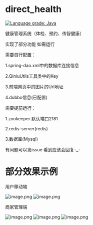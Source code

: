 # direct_health

[![Language grade: Java](https://img.shields.io/lgtm/grade/java/g/redis/jedis.svg?logo=lgtm&logoWidth=18)](https://lgtm.com/projects/g/bfury/health_manage_system/context:java)


健康管理系统（体检、预约、传智健康）  

实现了部分功能
如需运行

需要自行配置：

1.spring-dao.xml中的数据库连接信息

2.QiniuUtils工具类中的Key

3.前端网页中的图片的Url地址

4.dubbo信息(已配置)


需要提前运行：


1.zookeeper 默认端口2181

2.redis-server(redis)

3.数据库(Mysql)


有问题可以发issue 看到应该会回复-_-

# 部分效果示例
用户移动端


![image.png](https://i.loli.net/2021/08/02/EUWqz7tly4owXdO.png)
![image.png](https://i.loli.net/2021/08/02/HtQRjfuXxdcvCpL.png)


商家管理端


![image.png](https://i.loli.net/2021/08/02/XogOq8hFVxZfm3D.png)
![image.png](https://i.loli.net/2021/08/02/tFo15ws72NBpf9m.png)
![image.png](https://i.loli.net/2021/08/02/SfePwa8ix2uyCEr.png)



